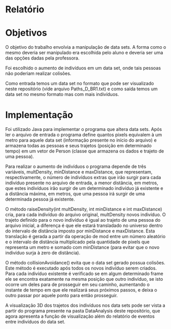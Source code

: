 # Relatório

# Objetivos

O objetivo do trabalho envolvia a manipulação de data sets. A forma como o mesmo deveria ser manipulado era escolhida pelo aluno e deveria ser uma das opções dadas pela professora.

Foi escolhido o aumento de indivíduos em um data set, onde tais pessoas não poderiam realizar colisões.

Como entrada temos um data set no formato que pode ser visualizado neste repositório (vide arquivo Paths_D_BR1.txt) e como saída temos um data set no mesmo formato mas com mais indivíduos.

# Implementação

Foi utilizado Java para implementar o programa que altera data sets. Após ler o arquivo de entrada o programa define quantos pixels equivalem à um metro para aquele data set (informação presente no início do arquivo) e armazena todas as pessoas e seus trajetos (posição em determinado tempo) em um vetor de Person (classe que armazena os dados e trajeto de uma pessoa).

Para realizar o aumento de indivíduos o programa depende de três variáveis, multDensity, minDistance e maxDistance, que representam, respectivamente, o número de indivíduos extras que irão surgir para cada indivíduo presente no arquivo de entrada, a menor distância, em metros, que estes indivíduos irão surgir de um determinado indivíduo já existente e a distância máxima, em metros, que uma pessoa irá surgir de uma determinada pessoa já existente.

O método raiseDensity(int multDensity, int minDistance e int maxDistance) cria, para cada indivíduo do arquivo original, multDensity novos indivíduo. O trajeto definido para o novo indivíduo é igual ao trajeto de uma pessoa do arquivo inicial, a diferença é que ele estará transladado no universo dentro do intervalo de distância imposto por minDistance e maxDistance. Esta translação é gerada a partir da operação de mod entre um número aleatório e o intervalo de distância multiplicado pela quantidade de pixels que representa um metro e somado com minDistance (para evitar que o novo indivíduo surja à zero de distância).

O método collisionAvoidance() evita que o data set gerado possua colisões. Este método é executado após todos os novos indivíduo serem criados. Para cada indivíduo existente é verificado se em algum determinado frame ele se encontra exatamente na mesma posição que outro indivíduo, se isto ocorre um deles para de prosseguir em seu caminho, aumentando o instante de tempo em que ele realizará seus próximos passos, e deixa o outro passar por aquele ponto para então prosseguir.

A visualização 3D dos trajetos dos indivíduos nos data sets pode ser vista a partir do programa presente na pasta DataAnalysis deste repositório, que agora apresenta a função de visualização além do relatório de eventos entre indivíduos do data set.
